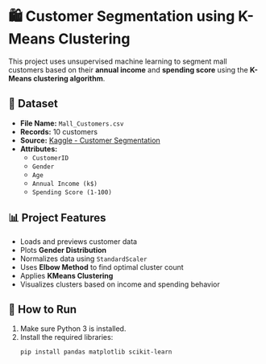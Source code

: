# 🛍️ Customer Segmentation using K-Means Clustering

This project uses unsupervised machine learning to segment mall customers based on their **annual income** and **spending score** using the **K-Means clustering algorithm**.

## 📁 Dataset

- **File Name:** `Mall_Customers.csv`
- **Records:** 10 customers
- **Source:** [Kaggle - Customer Segmentation](https://www.kaggle.com/datasets/vjchoudhary7/customer-segmentation)
- **Attributes:**
  - `CustomerID`
  - `Gender`
  - `Age`
  - `Annual Income (k$)`
  - `Spending Score (1-100)`

## 📊 Project Features

- Loads and previews customer data
- Plots **Gender Distribution**
- Normalizes data using `StandardScaler`
- Uses **Elbow Method** to find optimal cluster count
- Applies **KMeans Clustering**
- Visualizes clusters based on income and spending behavior

## 📌 How to Run

1. Make sure Python 3 is installed.
2. Install the required libraries:
   ```bash
   pip install pandas matplotlib scikit-learn
